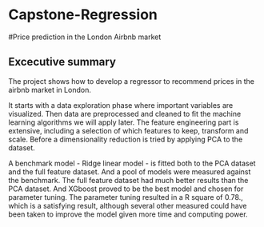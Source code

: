 # Capstone-Regression

#Price prediction in the London Airbnb market




## Excecutive summary
 
The project shows how to develop a regressor to recommend prices in the airbnb market in London. 

It starts with a data exploration phase where important variables are visualized. 
Then data are preprocessed and cleaned to fit the machine learning algorithms we will apply later. 
The feature engineering part is extensive, including a selection of which features to keep, transform and scale.
Before a dimensionality reduction is tried by applying PCA to the dataset. 

A benchmark model - Ridge linear model - is fitted both to the PCA dataset and the full feature dataset. 
And a pool of models were measured against the benchmark. The full feature dataset had much better results than the PCA dataset. 
And XGboost proved to be the best model and chosen for parameter tuning. 
The parameter tuning resulted in a R square of 0.78., which is a satisfying result, although several other measured 
could have been taken to improve the model given more time and computing power. 
